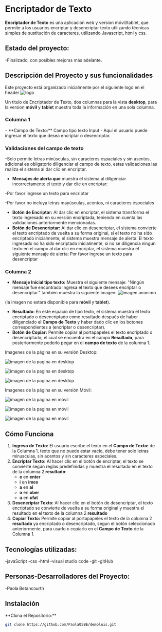 <h1>Encriptador de Texto</h1>

**Encriptador de Texto** es una aplicación web y version móvil/tablet, que permite a los usuarios encriptar y desencriptar texto utilizando técnicas simples de sustitución de caracteres, utilizando Javascript, html y css.


<h2>Estado del proyecto:</h2>
-Finalizado, con posibles mejoras más adelante.

<h2>Descripción del Proyecto y sus funcionalidades</h2>

Este proyecto está organizado inicialmente por el siguiente logo en el header ![logo](./assets/Logo.png)

Un titulo de Encriptador de Texto, dos columnas para la vista **desktop**, para la version **móvil** y **tablet** muestra toda la información en una sola columna.

### Columna 1
<p>
- **Campo de Texto:** Campo tipo texto Input - Aquí el usuario puede ingresar el texto que desea encriptar o desencriptar.


<h3>Validaciones del campo de texto</h3>
-Solo permite letras minúsculas, sin caracteres espaciales y sin asentos, adicional es obligatorio diligenciar el campo de texto, estas validaciones las realiza el sistema al dar clic en encriptar.

- **Mensajes de alerta que** muestra el sistema al diligenciar incorrectamente el texto y dar clic en encriptar:

-Por favor ingrese un texto para encriptar

-Por favor no incluya letras mayúsculas, acentos, ni caracteres especiales

- **Botón de Encriptar:** Al dar clic en encriptar, el sistema transforma el texto ingresado en su versión encriptada, teniendo en cuenta las validaciones anteriormente mencionadas.
- **Botón de Desencriptar:** Al dar clic en desencriptar, el sistema convierte el texto encriptado de vuelta a su forma original, si el texto no ha sido encriptado inicialmente, el sistema muestra mensaje de alerta: El texto ingresado no ha sido encriptado inicialmente, si no se diligencia ningun texto en el campo al dar clic en encriptar, el sistema muestra el siguiente mensaje de alerta: Por favor ingrese un texto para desencriptar
</p>

### Columna 2

- **Mensaje Inicial tipo texto:** Muestra el siguiente mensaje: 
"Ningún mensaje fue encontrado
Ingresa el texto que desees encriptar o desencriptar." 
tambien muestra la siguiente imagen:
![imagen anonimo](./assets/Anonimo.png)

(la imagen no estará disponible para **móvil** y **tablet**).

- **Resultado:** En este espacio de tipo texto, el sistema muestra el texto encriptado o desencriptado como resultado después de haber diligenciado el **Campo de Texto** y haber dado clic en los botones correspondientes a (encriptar o desencriptar).
- **Botón de Copiar:** Permite copiar al portapapeles el texto encriptado o desencriptado, el cual se encuentra en el campo **Resultado**, para posteriormente poderlo pegar en el **campo de texto** de la columna 1.

Imagenes de la página en su versión Desktop:

![imagen de la pagina en desktop](./imagenes/Pantallainicial.png)

![imagen de la pagina en desktop](./imagenes/Encriptar.png)

![imagen de la pagina en desktop](./imagenes/Desencriptar.png)


Imagenes de la página en su versión Móvil:

![imagen de la pagina en móvil](./imagenes/Pantallainicialmovil.png)

![imagen de la pagina en móvil](./imagenes/Encriptarmovil.png)

![imagen de la pagina en móvil](./imagenes/Desencriptarmovil.png)


<h2>Cómo Funciona</h2>

1. **Ingreso de Texto:** El usuario escribe el texto en el **Campo de Texto:** de la Columna 1, texto que no puede estar vacio, debe tener solo letras minusculas, sin acentos y sin caracteres especiales.
2. **Encriptar Texto:** Al hacer clic en el botón de encriptar, el texto se convierte según reglas predefinidas y muestra el resultado en el texto de la columna 2 **resultado**:
   - **e**  en **enter**
   - **i**  en **imes**
   - **a**  en  **ai**
   - **o**  en  **ober**
   - **u**  en **ufat**
3. **Desencriptar Texto:** Al hacer clic en el botón de desencriptar, el texto encriptado se convierte de vuelta a su forma original y muestra el resultado en el texto de la columna 2 **resultado**
4. **Copiar Texto:** Permite copiar al portapapeles el texto de la columna 2 **resultado** ya encriptado o desencriptado, segun el botón seleccionado anteriormente, para usarlo o copiarlo en el **Campo de Texto** de la Columna 1.

<h2> Tecnologías utilizadas:</h2>
-javaScript
-css
-html
-visual studio code
-git
-gitHub

<h2>Personas-Desarrolladores del Proyecto:</h2>
-Paola Betancourth

<h2>Instalación</h2>
**Clona el Repositorio:**

   ```bash
   git clone https://github.com/Paola05BE/demoluis.git
